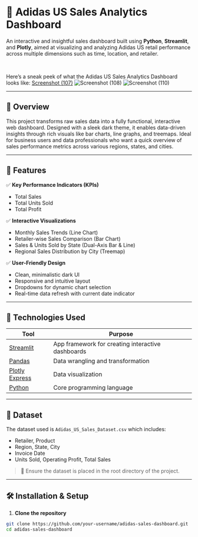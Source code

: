# 🎯 Adidas US Sales Analytics Dashboard

An interactive and insightful sales dashboard built using **Python**, **Streamlit**, and **Plotly**, aimed at visualizing and analyzing Adidas US retail performance across multiple dimensions such as time, location, and retailer.

<br>

Here’s a sneak peek of what the Adidas US Sales Analytics Dashboard looks like:
[Screenshot (107)](https://github.com/user-attachments/assets/a1ad9146-b06f-4a6b-b755-edda7542ee0c)
![Screenshot (108)](https://github.com/user-attachments/assets/a88ff835-05bc-4379-9f7e-c4dc8553098b)
![Screenshot (110)](https://github.com/user-attachments/assets/9e3e3156-6b4b-41e7-9323-1ebaaf764940)

---

## 📌 Overview

This project transforms raw sales data into a fully functional, interactive web dashboard. Designed with a sleek dark theme, it enables data-driven insights through rich visuals like bar charts, line graphs, and treemaps. Ideal for business users and data professionals who want a quick overview of sales performance metrics across various regions, states, and cities.

---

## 🚀 Features

✅ **Key Performance Indicators (KPIs)**
- Total Sales  
- Total Units Sold  
- Total Profit  

✅ **Interactive Visualizations**
- Monthly Sales Trends (Line Chart)
- Retailer-wise Sales Comparison (Bar Chart)
- Sales & Units Sold by State (Dual-Axis Bar & Line)
- Regional Sales Distribution by City (Treemap)

✅ **User-Friendly Design**
- Clean, minimalistic dark UI
- Responsive and intuitive layout
- Dropdowns for dynamic chart selection
- Real-time data refresh with current date indicator

---

## 🧠 Technologies Used

| Tool | Purpose |
|------|---------|
| [Streamlit](https://streamlit.io) | App framework for creating interactive dashboards |
| [Pandas](https://pandas.pydata.org) | Data wrangling and transformation |
| [Plotly Express](https://plotly.com/python/plotly-express/) | Data visualization |
| [Python](https://www.python.org/) | Core programming language |

---

## 📁 Dataset

The dataset used is `Adidas_US_Sales_Dataset.csv` which includes:
- Retailer, Product
- Region, State, City
- Invoice Date
- Units Sold, Operating Profit, Total Sales

> 📌 Ensure the dataset is placed in the root directory of the project.

---

## 🛠️ Installation & Setup

1. **Clone the repository**
```bash
git clone https://github.com/your-username/adidas-sales-dashboard.git
cd adidas-sales-dashboard
